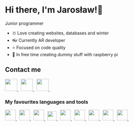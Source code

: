 # Hi there, I'm Jarosław!👋
Junior programmer

- ☃️ Love creating websites, databases and winter
- 👓 Currently AR developer
- ⭐ Focused on code quality
- 🤖 In free time creating dummy stuff with raspberry pi

<h2>Contact me</h2>
<a href="https://www.linkedin.com/in/jaros%C5%82aw-tomaszewski-5274661bb/" target="_blank" rel="noreferrer" title="LinkedIn">
<img src="https://upload.wikimedia.org/wikipedia/commons/thumb/9/9c/Antu_linkedin.svg/512px-Antu_linkedin.svg.png?20160706122758" height="40px" >
</a>&nbsp;
<a href="https://m.me/Jarek1725" target="_blank" rel="noreferrer" title="Facebook">
<img src="https://upload.wikimedia.org/wikipedia/commons/f/fb/Facebook_icon_2013.svg" height="40px">
</a>&nbsp;
<a href="https://leetcode.com/tomaszewskijarek1725/" target="_blank" rel="noreferrer" title="Facebook">
<img src="https://upload.wikimedia.org/wikipedia/commons/thumb/8/8e/LeetCode_Logo_1.png/640px-LeetCode_Logo_1.png" height="40px">
</a>&nbsp;



<h3>My favourites languages and tools</h3>
<a href="https://www.java.com/pl" target="_blank" rel="noreferrer" title="Java">
<img src="https://upload.wikimedia.org/wikipedia/commons/0/0a/AnantP%40java.png" height="35px">
</a>&nbsp;
<a href="https://en.wikipedia.org/wiki/C++" target="_blank" rel="noreferrer" title="C++">
<img src="https://upload.wikimedia.org/wikipedia/commons/1/19/C_Logo.png" height="35px">
</a>&nbsp;
<a href="https://developer.mozilla.org/en-US/docs/Web/JavaScript" target="_blank" rel="noreferrer" title="Java Script">
<img src="https://upload.wikimedia.org/wikipedia/commons/9/99/Unofficial_JavaScript_logo_2.svg" height="35px">
</a>&nbsp;
<a href="https://spring.io/projects/spring-boot" target="_blank" rel="noreferrer" title="Spring boot">
<img src="https://upload.wikimedia.org/wikipedia/commons/4/44/Spring_Framework_Logo_2018.svg" height="30px">
</a>&nbsp;
<a href="https://reactjs.org/" target="_blank" rel="noreferrer" title="React">
<img src="https://upload.wikimedia.org/wikipedia/commons/a/a7/React-icon.svg" height="35px">
</a>&nbsp;
<a href="https://hibernate.org/" target="_blank" rel="noreferrer" title="Hibernate">
<img src="https://upload.wikimedia.org/wikipedia/commons/2/22/Hibernate_logo_a.png" height="35px">
</a>&nbsp;
<a href="https://sass-lang.com/" target="_blank" rel="noreferrer" title="Sass">
<img src="https://upload.wikimedia.org/wikipedia/commons/thumb/9/96/Sass_Logo_Color.svg/1200px-Sass_Logo_Color.svg.png" height="35px">
</a>&nbsp;
<a href="https://graphql.org/" target="_blank" rel="noreferrer" title="Sass">
<img src="https://graphql.org/img/logo.svg" height="35px">
</a>&nbsp;

<a href="https://mui.com/" target="_blank" rel="noreferrer" title="Material UI">
<img src="https://mui.com/static/logo.png" height="35px">
</a>&nbsp;

